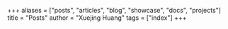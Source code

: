 +++
aliases = ["posts", "articles", "blog", "showcase", "docs", "projects"]
title = "Posts"
author = "Xuejing Huang"
tags = ["index"]
+++
